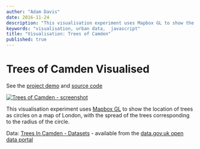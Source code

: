 ```yaml
---
author: "Adam Davis"
date: 2016-11-24
description: "This visualisation experiment uses Mapbox GL to show the location of trees as circles on a map of London, with the spread of the trees corresponding to the radius of the circle."
keywords: "visualisation, urban data,  javascript"
title: "Visualisation: Trees of Camden"
published: true
---
```

# Trees of Camden Visualised

See the [project demo](http://pictographic.io/viz/trees-of-camden/) and [source code](https://github.com/pictographic/trees-in-camden) 
 

[![Trees of Camden - screenshot](/assets/images/articles/TreesOfCamden.jpg)](http://pictographic.io/viz/trees-of-camden/)

This visualisation experiment uses [Mapbox GL](https://www.mapbox.com/mapbox-gl-js/api/) to show the location of trees as circles on a map of London, with the spread of the trees corresponding to the radius of the circle.

Data: [Trees In Camden - Datasets](https://data.gov.uk/dataset/trees-in-camden) - available from the [data.gov.uk open data portal](https://data.gov.uk)
